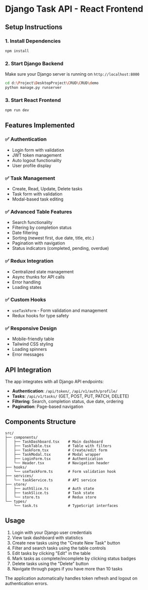 # Django Task API - React Frontend

## Setup Instructions

### 1. Install Dependencies
```bash
npm install
```

### 2. Start Django Backend
Make sure your Django server is running on `http://localhost:8000`

```bash
cd d:\Project\DesktopProject\CRUD\CRUD\demo
python manage.py runserver
```

### 3. Start React Frontend
```bash
npm run dev
```

## Features Implemented

### ✅ Authentication
- Login form with validation
- JWT token management
- Auto logout functionality
- User profile display

### ✅ Task Management
- Create, Read, Update, Delete tasks
- Task form with validation
- Modal-based task editing

### ✅ Advanced Table Features
- Search functionality
- Filtering by completion status
- Date filtering
- Sorting (newest first, due date, title, etc.)
- Pagination with navigation
- Status indicators (completed, pending, overdue)

### ✅ Redux Integration
- Centralized state management
- Async thunks for API calls
- Error handling
- Loading states

### ✅ Custom Hooks
- `useTaskForm` - Form validation and management
- Redux hooks for type safety

### ✅ Responsive Design
- Mobile-friendly table
- Tailwind CSS styling
- Loading spinners
- Error messages

## API Integration

The app integrates with all Django API endpoints:

- **Authentication**: `/api/token/`, `/api/v1/auth/profile/`
- **Tasks**: `/api/v1/tasks/` (GET, POST, PUT, PATCH, DELETE)
- **Filtering**: Search, completion status, due date, ordering
- **Pagination**: Page-based navigation

## Components Structure

```
src/
├── components/
│   ├── TaskDashboard.tsx    # Main dashboard
│   ├── TaskTable.tsx        # Table with filters
│   ├── TaskForm.tsx         # Create/edit form
│   ├── TaskModal.tsx        # Modal wrapper
│   ├── LoginForm.tsx        # Authentication
│   └── Header.tsx           # Navigation header
├── hooks/
│   └── useTaskForm.ts       # Form validation hook
├── services/
│   └── taskService.ts       # API service
├── store/
│   ├── authSlice.ts         # Auth state
│   ├── taskSlice.ts         # Task state
│   └── store.ts             # Redux store
└── types/
    └── task.ts              # TypeScript interfaces
```

## Usage

1. Login with your Django user credentials
2. View task dashboard with statistics
3. Create new tasks using the "Create New Task" button
4. Filter and search tasks using the table controls
5. Edit tasks by clicking "Edit" in the table
6. Mark tasks as complete/incomplete by clicking status badges
7. Delete tasks using the "Delete" button
8. Navigate through pages if you have more than 10 tasks

The application automatically handles token refresh and logout on authentication errors.